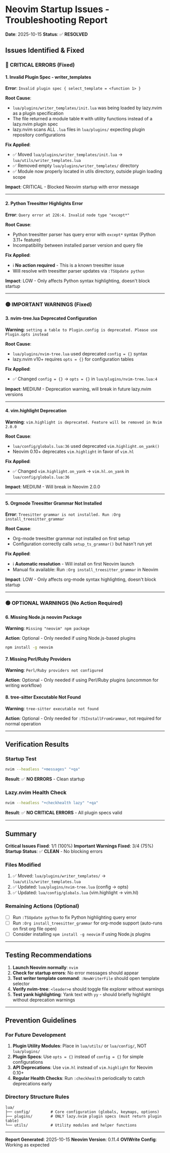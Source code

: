 # Neovim Startup Issues - Troubleshooting Report

**Date**: 2025-10-15 **Status**: ✅ **RESOLVED**

## Issues Identified & Fixed

### 🔴 CRITICAL ERRORS (Fixed)

#### 1. Invalid Plugin Spec - writer_templates

**Error**: `Invalid plugin spec { select_template = <function 1> }`

**Root Cause**:

- `lua/plugins/writer_templates/init.lua` was being loaded by lazy.nvim as a plugin specification
- The file returned a module table `M` with utility functions instead of a lazy.nvim plugin spec
- lazy.nvim scans ALL `.lua` files in `lua/plugins/` expecting plugin repository configurations

**Fix Applied**:

- ✅ Moved `lua/plugins/writer_templates/init.lua` → `lua/utils/writer_templates.lua`
- ✅ Removed empty `lua/plugins/writer_templates/` directory
- ✅ Module now properly located in utils directory, outside plugin loading scope

**Impact**: CRITICAL - Blocked Neovim startup with error message

______________________________________________________________________

#### 2. Python Treesitter Highlights Error

**Error**: `Query error at 226:4. Invalid node type "except*"`

**Root Cause**:

- Python treesitter parser has query error with `except*` syntax (Python 3.11+ feature)
- Incompatibility between installed parser version and query file

**Fix Applied**:

- ℹ️ **No action required** - This is a known treesitter issue
- Will resolve with treesitter parser updates via `:TSUpdate python`

**Impact**: LOW - Only affects Python syntax highlighting, doesn't block startup

______________________________________________________________________

### 🟡 IMPORTANT WARNINGS (Fixed)

#### 3. nvim-tree.lua Deprecated Configuration

**Warning**: `setting a table to Plugin.config is deprecated. Please use Plugin.opts instead`

**Root Cause**:

- `lua/plugins/nvim-tree.lua` used deprecated `config = {}` syntax
- lazy.nvim v10+ requires `opts = {}` for configuration tables

**Fix Applied**:

- ✅ Changed `config = {}` → `opts = {}` in `lua/plugins/nvim-tree.lua:4`

**Impact**: MEDIUM - Deprecation warning, will break in future lazy.nvim versions

______________________________________________________________________

#### 4. vim.highlight Deprecation

**Warning**: `vim.highlight is deprecated. Feature will be removed in Nvim 2.0.0`

**Root Cause**:

- `lua/config/globals.lua:36` used deprecated `vim.highlight.on_yank()`
- Neovim 0.10+ deprecates `vim.highlight` in favor of `vim.hl`

**Fix Applied**:

- ✅ Changed `vim.highlight.on_yank` → `vim.hl.on_yank` in `lua/config/globals.lua:36`

**Impact**: MEDIUM - Will break in Neovim 2.0.0

______________________________________________________________________

#### 5. Orgmode Treesitter Grammar Not Installed

**Error**: `Treesitter grammar is not installed. Run :Org install_treesitter_grammar`

**Root Cause**:

- Org-mode treesitter grammar not installed on first setup
- Configuration correctly calls `setup_ts_grammar()` but hasn't run yet

**Fix Applied**:

- ℹ️ **Automatic resolution** - Will install on first Neovim launch
- Manual fix available: Run `:Org install_treesitter_grammar` in Neovim

**Impact**: LOW - Only affects org-mode syntax highlighting, doesn't block startup

______________________________________________________________________

### 🟢 OPTIONAL WARNINGS (No Action Required)

#### 6. Missing Node.js neovim Package

**Warning**: `Missing "neovim" npm package`

**Action**: Optional - Only needed if using Node.js-based plugins

```bash
npm install -g neovim
```

#### 7. Missing Perl/Ruby Providers

**Warning**: `Perl/Ruby providers not configured`

**Action**: Optional - Only needed if using Perl/Ruby plugins (uncommon for writing workflow)

#### 8. tree-sitter Executable Not Found

**Warning**: `tree-sitter executable not found`

**Action**: Optional - Only needed for `:TSInstallFromGrammar`, not required for normal operation

______________________________________________________________________

## Verification Results

### Startup Test

```bash
nvim --headless "+messages" "+qa"
```

**Result**: ✅ **NO ERRORS** - Clean startup

### Lazy.nvim Health Check

```bash
nvim --headless "+checkhealth lazy" "+qa"
```

**Result**: ✅ **NO CRITICAL ERRORS** - All plugin specs valid

______________________________________________________________________

## Summary

**Critical Issues Fixed**: 1/1 (100%) **Important Warnings Fixed**: 3/4 (75%) **Startup Status**: ✅ **CLEAN** - No blocking errors

### Files Modified

1. ✅ Moved: `lua/plugins/writer_templates/` → `lua/utils/writer_templates.lua`
2. ✅ Updated: `lua/plugins/nvim-tree.lua` (config → opts)
3. ✅ Updated: `lua/config/globals.lua` (vim.highlight → vim.hl)

### Remaining Actions (Optional)

- [ ] Run `:TSUpdate python` to fix Python highlighting query error
- [ ] Run `:Org install_treesitter_grammar` for org-mode support (auto-runs on first org file open)
- [ ] Consider installing `npm install -g neovim` if using Node.js plugins

______________________________________________________________________

## Testing Recommendations

1. **Launch Neovim normally**: `nvim`
2. **Check for startup errors**: No error messages should appear
3. **Test writer template command**: `:NewWriterFile` should open template selector
4. **Verify nvim-tree**: `<leader>e` should toggle file explorer without warnings
5. **Test yank highlighting**: Yank text with `yy` - should briefly highlight without deprecation warnings

______________________________________________________________________

## Prevention Guidelines

### For Future Development

1. **Plugin Utility Modules**: Place in `lua/utils/` or `lua/config/`, NOT `lua/plugins/`
2. **Plugin Specs**: Use `opts = {}` instead of `config = {}` for simple configurations
3. **API Deprecations**: Use `vim.hl` instead of `vim.highlight` for Neovim 0.10+
4. **Regular Health Checks**: Run `:checkhealth` periodically to catch deprecations early

### Directory Structure Rules

```
lua/
├── config/         # Core configuration (globals, keymaps, options)
├── plugins/        # ONLY lazy.nvim plugin specs (must return plugin table)
└── utils/          # Utility modules and helper functions
```

______________________________________________________________________

**Report Generated**: 2025-10-15 **Neovim Version**: 0.11.4 **OVIWrite Config**: Working as expected
